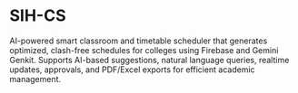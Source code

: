 # SIH-CS
AI-powered smart classroom and timetable scheduler that generates optimized, clash-free schedules for colleges using Firebase and Gemini Genkit. Supports AI-based suggestions, natural language queries, realtime updates, approvals, and PDF/Excel exports for efficient academic management.
